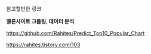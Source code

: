 참고할만한 링크

**멜론사이트 크롤링, 데이터 분석**

https://github.com/Rahites/Predict_Top10_Popular_Chart 

https://rahites.tistory.com/103
